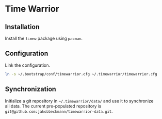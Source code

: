 # Time Warrior

## Installation

Install the `timew` package using `pacman`.

## Configuration

Link the configuration.

```sh
ln -s ~/.bootstrap/conf/timewarrior.cfg ~/.timewarrior/timewarrior.cfg
```

## Synchronization

Initialize a git repository in `~/.timewarrior/data/` and use it to synchronize all data. The
current pre-populated repository is `git@github.com:jakobbeckmann/timewarrior-data.git`.

